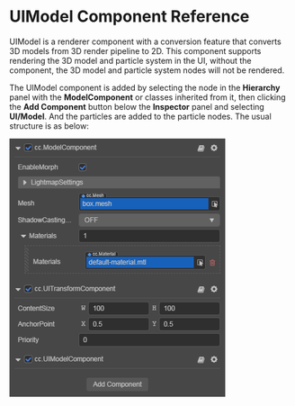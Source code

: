 # UIModel Component Reference

UIModel is a renderer component with a conversion feature that converts 3D models from 3D render pipeline to 2D. This component supports rendering the 3D model and particle system in the UI, without the component, the 3D model and particle system nodes will not be rendered.

The UIModel component is added by selecting the node in the __Hierarchy__ panel with the __ModelComponent__ or classes inherited from it, then clicking the __Add Component__ button below the __Inspector__ panel and selecting __UI/Model__. And the particles are added to the particle nodes. The usual structure is as below:

![ui-model-hierachy](uimodel/ui-model-hierarchy.png)
